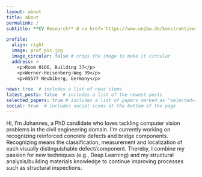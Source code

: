 ```yaml
---
layout: about
title: about
permalink: /
subtitle: **CV Research** @ <a href='https://www.unibw.de/konstruktiver-ingenieurbau/personen/wimis/johannes-flotzinger-m-eng'>University of the Bundeswehr, Institute for Structural Engineering</a> | **Previously:** <a href='https://www.oth-regensburg.de/'>OTH Regensburg</a> | Teaching machines to detect building defects.

profile:
  align: right
  image: prof_pic.jpg
  image_circular: false # crops the image to make it circular
  address: >
    <p>Room 0166, Building 37</p>
    <p>Werner-Heisenberg-Weg 39</p>
    <p>85577 Neubiberg, Germany</p>

news: true  # includes a list of news items
latest_posts: false  # includes a list of the newest posts
selected_papers: true # includes a list of papers marked as "selected={true}"
social: true  # includes social icons at the bottom of the page
---
```


Hi, I’m Johannes, a PhD candidate who loves tackling computer vision problems in the civil engineering domain. I'm currently working on recognizing reinforced concrete defects and bridge components. Recognizing means the classification, measurement and localization of each visually distinguishable defect/component. Thereby, I combine my passion for new techniques (e.g., Deep Learning) and my structural analysis/building materials knowledge to continue improving processes such as structural inspections.
